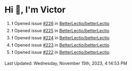 <h1>Hi 👋, I'm Victor </h1>

<!--RECENT_ACTIVITY:start-->
1. ❗️ Opened issue [#226](https://github.com/BetterLectio/betterLectio/issues/226) in [BetterLectio/betterLectio](https://github.com/BetterLectio/betterLectio)<br>
2. ❗️ Opened issue [#225](https://github.com/BetterLectio/betterLectio/issues/225) in [BetterLectio/betterLectio](https://github.com/BetterLectio/betterLectio)<br>
3. ❗️ Opened issue [#224](https://github.com/BetterLectio/betterLectio/issues/224) in [BetterLectio/betterLectio](https://github.com/BetterLectio/betterLectio)<br>
4. ❗️ Opened issue [#223](https://github.com/BetterLectio/betterLectio/issues/223) in [BetterLectio/betterLectio](https://github.com/BetterLectio/betterLectio)<br>
5. ❗️ Opened issue [#222](https://github.com/BetterLectio/betterLectio/issues/222) in [BetterLectio/betterLectio](https://github.com/BetterLectio/betterLectio)<br>
<!--RECENT_ACTIVITY:end-->

<!--RECENT_ACTIVITY:last_update-->
Last Updated: Wednesday, November 15th, 2023, 4:14:53 PM
<!--RECENT_ACTIVITY:last_update_end-->
